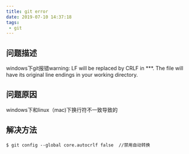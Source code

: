 ```yaml
---
title: git error
date: 2019-07-10 14:37:18
tags:
 - git
---
```

## 问题描述
windows下git报错warning: LF will be replaced by CRLF in ***. The file will have its original line endings in your working directory.

## 问题原因
windows下和linux（mac)下换行符不一致导致的

## 解决方法
```
$ git config --global core.autocrlf false  //禁用自动转换    
```
